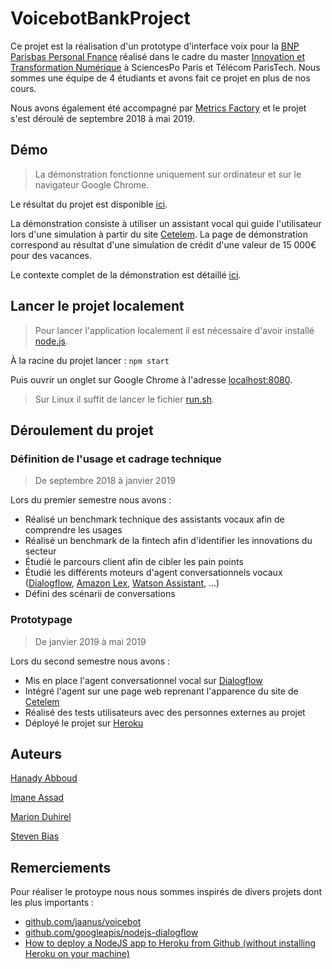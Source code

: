 # VoicebotBankProject

Ce projet est la réalisation d'un prototype d'interface voix pour la [BNP Parisbas Personal Fnance](https://personal-finance.bnpparibas/fr/) réalisé dans le cadre du master [Innovation et Transformation Numérique](https://www.sciencespo.fr/ecole-management-innovation/fr/formations/innovation-transformation-numerique.html) à SciencesPo Paris et Télécom ParisTech.
Nous sommes une équipe de 4 étudiants et avons fait ce projet en plus de nos cours.

Nous avons également été accompagné par [Metrics Factory](http://www.themetricsfactory.com/) et le projet s'est déroulé de septembre 2018 à mai 2019.

## Démo

>La démonstration fonctionne uniquement sur ordinateur et sur le navigateur Google Chrome.

Le résultat du projet est disponible [ici](https://stormy-hollows-17040.herokuapp.com/).

La démonstration consiste à utiliser un assistant vocal qui guide l'utilisateur lors d'une simulation à partir du site [Cetelem](https://www.cetelem.fr/fr/accueil).
La page de démonstration correspond au résultat d'une simulation de crédit d'une valeur de 15 000€  pour des vacances.

Le contexte complet de la démonstration est détaillé [ici](https://docs.google.com/document/d/1t0GNiCycPUOkMlgAducT4uIE_KiCTIrA_gjZTrOMc7s/edit?usp=sharing).

## Lancer le projet localement

>Pour lancer l'application localement il est nécessaire d'avoir installé [node.js](https://nodejs.org/fr/).

À la racine du projet lancer :
`npm start`

Puis ouvrir un onglet sur Google Chrome à l'adresse [localhost:8080](http://localhost:8080).
>Sur Linux il suffit de lancer le fichier [run.sh](run.sh).

## Déroulement du projet

### Définition de l'usage et cadrage technique

> De septembre 2018 à janvier 2019

Lors du premier semestre nous avons :
- Réalisé un benchmark technique des assistants vocaux afin de comprendre les usages
- Réalisé un benchmark de la fintech afin d'identifier les innovations du secteur
- Étudié le parcours client afin de cibler les pain points
- Étudié les différents moteurs d'agent conversationnels vocaux ([Dialogflow](https://dialogflow.com/), [Amazon Lex](https://aws.amazon.com/fr/lex/), [Watson Assistant](https://www.ibm.com/cloud/watson-assistant/), ...)
- Défini des scénarii de conversations

### Prototypage

> De janvier 2019 à mai 2019

Lors du second semestre nous avons :
- Mis en place l'agent conversationnel vocal sur [Dialogflow](https://dialogflow.com/)
- Intégré l'agent sur une page web reprenant l'apparence du site de [Cetelem](https://www.cetelem.fr/fr/credit/resultat-simulation)
- Réalisé des tests utilisateurs avec des personnes externes au projet
- Déployé le projet sur [Heroku](https://dashboard.heroku.com)

## Auteurs

[Hanady Abboud](https://www.linkedin.com/in/hanady-abboud)

[Imane Assad](https://www.linkedin.com/in/imane-assaad-30988a107/)

[Marion Duhirel](https://www.linkedin.com/in/marion-duhirel-272140a8)

[Steven Bias](https://www.linkedin.com/in/steven-bias/)

## Remerciements

Pour réaliser le protoype nous nous sommes inspirés de divers projets dont les plus importants :
- [github.com/jaanus/voicebot](https://github.com/jaanus/voicebot)
- [github.com/googleapis/nodejs-dialogflow](https://github.com/googleapis/nodejs-dialogflow)
- [How to deploy a NodeJS app to Heroku from Github (without installing Heroku on your machine)](https://www.freecodecamp.org/news/how-to-deploy-a-nodejs-app-to-heroku-from-github-without-installing-heroku-on-your-machine-433bec770efe/)
